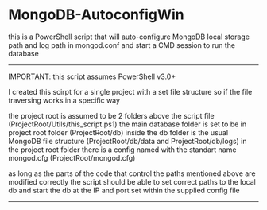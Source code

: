 # MongoDB-AutoconfigWin
this is a PowerShell script that will auto-configure MongoDB local storage path and log path in mongod.conf
and start a CMD session to run the database

-------------------------------------------------------------------------------------

IMPORTANT:
this script assumes PowerShell v3.0+

I created this scirpt for a single project with a set file structure so if the file traversing works in a specific way

the project root is assumed to be 2 folders above the script file (ProjectRoot/Utils/this_script.ps1)
the main database folder is set to be in project root folder (ProjectRoot/db)
inside the db folder is the usual MongoDB file structure (ProjectRoot/db/data and ProjectRoot/db/logs)
in the project root folder there is a config named with the standart name mongod.cfg (ProjectRoot/mongod.cfg)

as long as the parts of the code that control the paths mentioned above are modified correctly the script should be
able to set correct paths to the local db and start the db at the IP and port set within the supplied config file

--------------------------------------------------------------------------------------
